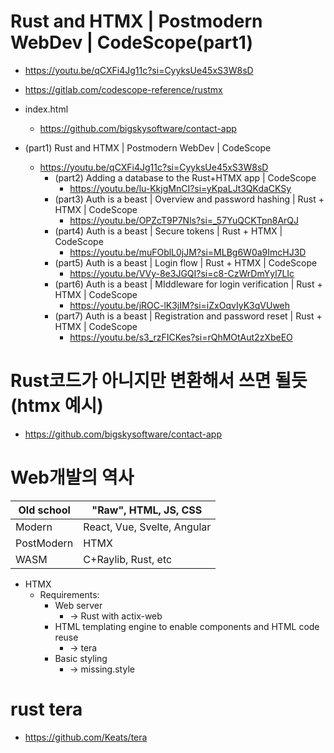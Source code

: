 # Rust and HTMX | Postmodern WebDev | CodeScope(part1)
- https://youtu.be/qCXFi4Jg11c?si=CyyksUe45xS3W8sD

- https://gitlab.com/codescope-reference/rustmx

- index.html
  - https://github.com/bigskysoftware/contact-app

- (part1) Rust and HTMX | Postmodern WebDev | CodeScope
  - https://youtu.be/qCXFi4Jg11c?si=CyyksUe45xS3W8sD
    - (part2) Adding a database to the Rust+HTMX app | CodeScope
      - https://youtu.be/lu-KkjgMnCI?si=yKpaLJt3QKdaCKSy
    - (part3) Auth is a beast | Overview and password hashing | Rust + HTMX | CodeScope
      - https://youtu.be/OPZcT9P7Nls?si=_57YuQCKTpn8ArQJ
    - (part4) Auth is a beast | Secure tokens | Rust + HTMX | CodeScope
      - https://youtu.be/muFOblL0jJM?si=MLBg6W0a9ImcHJ3D
    - (part5) Auth is a beast | Login flow | Rust + HTMX | CodeScope
      - https://youtu.be/VVy-8e3JGQI?si=c8-CzWrDmYyl7LIc
    - (part6) Auth is a beast | MIddleware for login verification | Rust + HTMX | CodeScope
      - https://youtu.be/jROC-lK3jIM?si=iZxOqvIyK3qVUweh
    - (part7) Auth is a beast | Registration and password reset | Rust + HTMX | CodeScope
      - https://youtu.be/s3_rzFICKes?si=rQhMOtAut2zXbeEO 
 

# Rust코드가 아니지만 변환해서 쓰면 될듯(htmx 예시)
- https://github.com/bigskysoftware/contact-app


# Web개발의 역사

|Old school|"Raw", HTML, JS, CSS|
|-|-|
|Modern| React, Vue, Svelte, Angular|
|PostModern| HTMX|
|WASM| C+Raylib, Rust, etc|

- HTMX
  - Requirements:
    - Web server
      - -> Rust with actix-web
    - HTML templating engine to enable components and HTML code reuse
      - -> tera
    - Basic styling
      - -> missing.style

# rust tera
- https://github.com/Keats/tera
